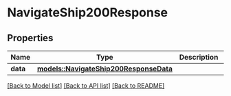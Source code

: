# NavigateShip200Response

## Properties

Name | Type | Description | Notes
------------ | ------------- | ------------- | -------------
**data** | [**models::NavigateShip200ResponseData**](navigate_ship_200_response_data.md) |  | 

[[Back to Model list]](../README.md#documentation-for-models) [[Back to API list]](../README.md#documentation-for-api-endpoints) [[Back to README]](../README.md)


